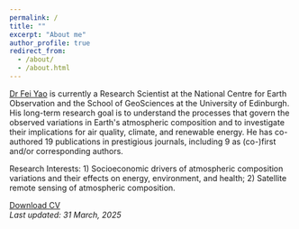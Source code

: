 ```yaml
---
permalink: /
title: ""
excerpt: "About me"
author_profile: true
redirect_from: 
  - /about/
  - /about.html
---
```


[Dr Fei Yao](https://www.ed.ac.uk/geosciences/people/profile/?person=17187) is currently a Research Scientist at the National Centre for Earth Observation and the School of GeoSciences at the University of Edinburgh. His long-term research goal is to understand the processes that govern the observed variations in Earth's atmospheric composition and to investigate their implications for air quality, climate, and renewable energy. He has co-authored 19 publications in prestigious journals, including 9 as (co-)first and/or corresponding authors.

Research Interests: 1) Socioeconomic drivers of atmospheric composition variations and their effects on energy, environment, and health; 2) Satellite remote sensing of atmospheric composition.

[Download CV](https://feiyao-edinburgh.github.io/files/fyao_curriculum_vitae.pdf)<br/>
<i>Last updated: 31 March, 2025</i>
